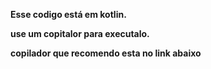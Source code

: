 **Esse codigo está em kotlin.**

**use um copitalor para executalo.**

**copilador que recomendo esta no link abaixo**

<a href = ""><img src=""></a>
                                                 
                                                  
